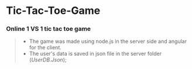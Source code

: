 # Tic-Tac-Toe-Game

### Online 1 VS 1 tic tac toe game 

> - The game was made using node.js in the server side and angular for the client.  
> - The user's data is saved in json file in the server folder (*UserDB.Json*);
